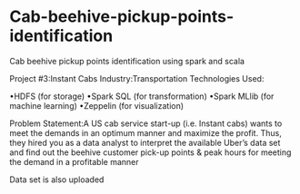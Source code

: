 # Cab-beehive-pickup-points-identification
Cab beehive pickup points identification using spark and scala


Project #3:Instant Cabs
Industry:Transportation
Technologies Used:

•HDFS (for storage)
•Spark SQL (for transformation)
•Spark MLlib (for machine learning)
•Zeppelin (for visualization)

Problem Statement:A US cab service start-up (i.e. Instant cabs) wants to meet the demands in an optimum manner and maximize the profit. Thus, they hired you as a data analyst to interpret the available Uber’s data set and find out the beehive customer pick-up points & peak hours for meeting the demand in a profitable manner

Data set is also uploaded
